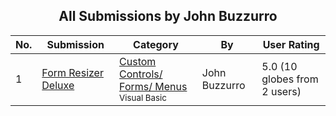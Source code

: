 ﻿<div align="center">

## All Submissions by John Buzzurro

</div>

No.  | Submission | Category | By   | User Rating
---- | ---------- | -------- | ---- | -----------
1 | [Form Resizer Deluxe<br />](https://github.com/Planet-Source-Code/john-buzzurro-form-resizer-deluxe__1-1107) | [Custom Controls/ Forms/  Menus<br /><sup>Visual Basic</sup>](../ByCategory/custom-controls-forms-menus__1-4.md) | John Buzzurro | 5.0 (10 globes from 2 users)
